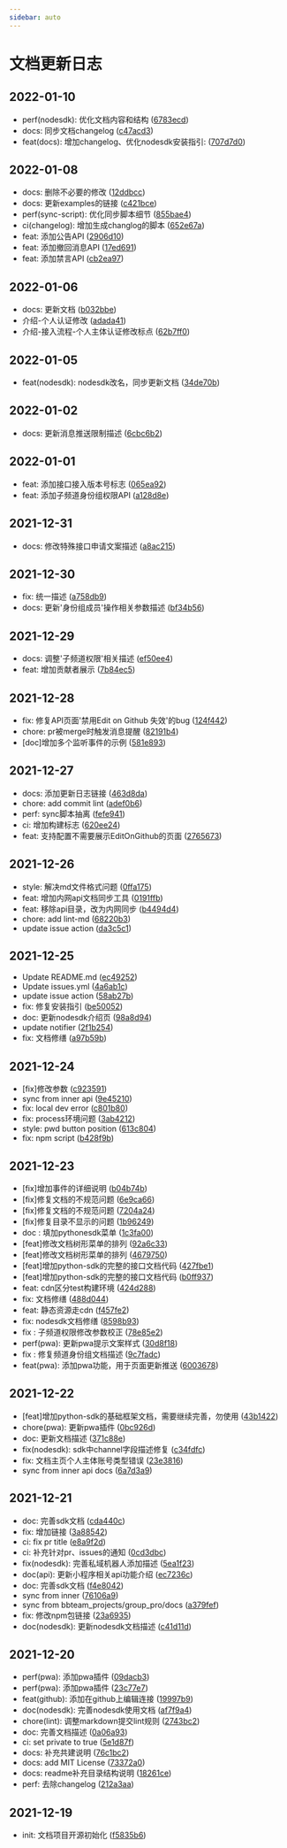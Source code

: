 ```yaml
---
sidebar: auto
---
```


# 文档更新日志

## 2022-01-10

* perf(nodesdk): 优化文档内容和结构 ([6783ecd](https://github.com/tencent-connect/bot-docs/commit/6783ecd9247f4de9748cd52e0b9e354bee546292))
* docs: 同步文档changelog ([c47acd3](https://github.com/tencent-connect/bot-docs/commit/c47acd3c59c848ab7cdd695848672b164c25528a))
* feat(docs): 增加changelog、优化nodesdk安装指引: ([707d7d0](https://github.com/tencent-connect/bot-docs/commit/707d7d05ee6ea19db9cc08005778f7892fce2d57))

## 2022-01-08

* docs: 删除不必要的修改 ([12ddbcc](https://github.com/tencent-connect/bot-docs/commit/12ddbcce435606fc8d68b8ed298d56fc1eff8c21))
* docs: 更新examples的链接 ([c421bce](https://github.com/tencent-connect/bot-docs/commit/c421bce4fd751182975d6338f0e0f1b6a3cee3ee))
* perf(sync-script): 优化同步脚本细节 ([855bae4](https://github.com/tencent-connect/bot-docs/commit/855bae4f8bcc8d863c7c2a6ccf0e0c5394468ca9))
* ci(changelog): 增加生成changlog的脚本 ([652e67a](https://github.com/tencent-connect/bot-docs/commit/652e67aaa0991da10824c231e1f3ca774c1356e6))
* feat: 添加公告API ([2906d10](https://github.com/tencent-connect/bot-docs/commit/2906d10215185c7aa8fe1346642179b759380d56))
* feat: 添加撤回消息API ([17ed691](https://github.com/tencent-connect/bot-docs/commit/17ed6918ba7a78cb673dc7ec19b9dd659a0d91d5))
* feat: 添加禁言API ([cb2ea97](https://github.com/tencent-connect/bot-docs/commit/cb2ea973cf9ec48988ccf47cb698a63214fe7583))

## 2022-01-06

* docs: 更新文档 ([b032bbe](https://github.com/tencent-connect/bot-docs/commit/b032bbec8f6c274173f804338c51f92ee1bde915))
* 介绍-个人认证修改 ([adada41](https://github.com/tencent-connect/bot-docs/commit/adada41a5bd8ea3b7548b90220e2970aba589e18))
* 介绍-接入流程-个人主体认证修改标点 ([62b7ff0](https://github.com/tencent-connect/bot-docs/commit/62b7ff0dc527476537da502bd6c1fbb9eda2b3ec))

## 2022-01-05

* feat(nodesdk): nodesdk改名，同步更新文档 ([34de70b](https://github.com/tencent-connect/bot-docs/commit/34de70b6dbda6ff881725b58682f04a9efd69863))

## 2022-01-02

* docs: 更新消息推送限制描述 ([6cbc6b2](https://github.com/tencent-connect/bot-docs/commit/6cbc6b23b5d6fe6713e231d3c08c67390eab2fd5))

## 2022-01-01

* feat: 添加接口接入版本号标志 ([065ea92](https://github.com/tencent-connect/bot-docs/commit/065ea92e7ad35a470d98041a448cf937317a2a55))
* feat: 添加子频道身份组权限API ([a128d8e](https://github.com/tencent-connect/bot-docs/commit/a128d8efc550817faa9ea0b67f5d24b11a5fcb46))

## 2021-12-31

* docs: 修改特殊接口申请文案描述 ([a8ac215](https://github.com/tencent-connect/bot-docs/commit/a8ac2150b8d41d8e30ac514f298f729b85721e80))

## 2021-12-30

* fix: 统一描述 ([a758db9](https://github.com/tencent-connect/bot-docs/commit/a758db94ee7ddeff7ba87f12990919bff3ca2002))
* docs: 更新'身份组成员'操作相关参数描述 ([bf34b56](https://github.com/tencent-connect/bot-docs/commit/bf34b56a2e629c32db045d69f06076dcf3c91536))

## 2021-12-29

* docs: 调整'子频道权限'相关描述 ([ef50ee4](https://github.com/tencent-connect/bot-docs/commit/ef50ee405c0d4db43eea051e1cdc814940636ce2))
* feat: 增加贡献者展示 ([7b84ec5](https://github.com/tencent-connect/bot-docs/commit/7b84ec57d5e9c4883ac12c521dcfc5bdcf5d3b76))

## 2021-12-28

* fix: 修复API页面'禁用Edit on Github 失效'的bug ([124f442](https://github.com/tencent-connect/bot-docs/commit/124f44291c0a92a4f67ed128308e0475b2c55fce))
* chore: pr被merge时触发消息提醒 ([82191b4](https://github.com/tencent-connect/bot-docs/commit/82191b405a39a6f7b60d407293e6ba87956f2c3b))
* [doc]增加多个监听事件的示例 ([581e893](https://github.com/tencent-connect/bot-docs/commit/581e893b0514e5bd021b871789214a2950909ade))

## 2021-12-27

* docs: 添加更新日志链接 ([463d8da](https://github.com/tencent-connect/bot-docs/commit/463d8dab4a8a8e2d7f844f468952c88cdb039b37))
* chore: add commit lint ([adef0b6](https://github.com/tencent-connect/bot-docs/commit/adef0b623aea443c906db88e3f1bfa8342e53ac3))
* perf: sync脚本抽离 ([fefe941](https://github.com/tencent-connect/bot-docs/commit/fefe941dec0a293170ad7b9a65c48b8de4acae50))
* ci: 增加构建标志 ([620ee24](https://github.com/tencent-connect/bot-docs/commit/620ee242ed00edc3b0e41bbd8c7e90495d0909cf))
* feat: 支持配置不需要展示EditOnGithub的页面 ([2765673](https://github.com/tencent-connect/bot-docs/commit/2765673e2aaf96a17527ce4cb214ac603ae6bc77))

## 2021-12-26

* style: 解决md文件格式问题 ([0ffa175](https://github.com/tencent-connect/bot-docs/commit/0ffa175b90a3022ae284ca92efaeeb0f9fd12331))
* feat: 增加内网api文档同步工具 ([0191ffb](https://github.com/tencent-connect/bot-docs/commit/0191ffb2148a8b6dd2e6ce82259cd312d38add24))
* feat: 移除api目录，改为内网同步 ([b4494d4](https://github.com/tencent-connect/bot-docs/commit/b4494d486964b82e94c846103e6a827fd5c204f2))
* chore: add lint-md ([68220b3](https://github.com/tencent-connect/bot-docs/commit/68220b3251950891088649efc7ecdfaf395882f0))
* update issue action ([da3c5c1](https://github.com/tencent-connect/bot-docs/commit/da3c5c177d677418e71dcd5e337c68c1d3c994c7))

## 2021-12-25

* Update README.md ([ec49252](https://github.com/tencent-connect/bot-docs/commit/ec492528348b828f62181b4c60d02612804e809a))
* Update issues.yml ([4a6ab1c](https://github.com/tencent-connect/bot-docs/commit/4a6ab1c25e2aab63c05bd548a6fc83b19d73e127))
* update issue action ([58ab27b](https://github.com/tencent-connect/bot-docs/commit/58ab27b46ee10b3e0be37637fb31da0e3fb52ec6))
* fix: 修复安装指引 ([be50052](https://github.com/tencent-connect/bot-docs/commit/be50052d22c6d3eb6627fe93da250e8370404287))
* doc: 更新nodesdk介绍页 ([98a8d94](https://github.com/tencent-connect/bot-docs/commit/98a8d94b01a7edb1e5b0edcec40d19cdc18ad19c))
* update notifier ([2f1b254](https://github.com/tencent-connect/bot-docs/commit/2f1b254e148ce0de6cb8d1ffb7e2cf56e762e569))
* fix: 文档修缮 ([a97b59b](https://github.com/tencent-connect/bot-docs/commit/a97b59ba0b0c5058938eadb56b83bf7dea45c041))

## 2021-12-24

* [fix]修改参数 ([c923591](https://github.com/tencent-connect/bot-docs/commit/c923591fe5ea7717e0e96cc28cbb38308fbcad91))
* sync from inner api ([9e45210](https://github.com/tencent-connect/bot-docs/commit/9e45210d1e29ec61de642fcf548d18d13fab2ea2))
* fix: local dev error ([c801b80](https://github.com/tencent-connect/bot-docs/commit/c801b80facd3f9dc45a46389c7b76d08953c3362))
* fix: process环境问题 ([3ab4212](https://github.com/tencent-connect/bot-docs/commit/3ab421218cc34313ddc03d5b146ba7af418a83e3))
* style: pwd button position ([613c804](https://github.com/tencent-connect/bot-docs/commit/613c8040b203631858212e7cb19e39613906c773))
* fix: npm script ([b428f9b](https://github.com/tencent-connect/bot-docs/commit/b428f9ba58e68f0844bffdd67cf00d641e03f7a5))

## 2021-12-23

* [fix]增加事件的详细说明 ([b04b74b](https://github.com/tencent-connect/bot-docs/commit/b04b74b89a138e26aaea0c2c69f8be4de24676c4))
* [fix]修复文档的不规范问题 ([6e9ca66](https://github.com/tencent-connect/bot-docs/commit/6e9ca66f17df35c5314fe28f6f36ee1552425870))
* [fix]修复文档的不规范问题 ([7204a24](https://github.com/tencent-connect/bot-docs/commit/7204a248fda618da0401b30398d53265f1db0b9f))
* [fix]修复目录不显示的问题 ([1b96249](https://github.com/tencent-connect/bot-docs/commit/1b962499967dc82a3061e57e38c0abb0390af2aa))
* doc : 填加pythonesdk菜单 ([1c3fa00](https://github.com/tencent-connect/bot-docs/commit/1c3fa00b14dc08963bdbc7a635c0353f3fb642d4))
* [feat]修改文档树形菜单的排列 ([92a6c33](https://github.com/tencent-connect/bot-docs/commit/92a6c33073a134e717d17083d60139bcb474fbe6))
* [feat]修改文档树形菜单的排列 ([4679750](https://github.com/tencent-connect/bot-docs/commit/4679750cfdc1f2eafe93805bcc6001400c51b361))
* [feat]增加python-sdk的完整的接口文档代码 ([427fbe1](https://github.com/tencent-connect/bot-docs/commit/427fbe12427c67d2b4eb1dda513a306621efbf2a))
* [feat]增加python-sdk的完整的接口文档代码 ([b0ff937](https://github.com/tencent-connect/bot-docs/commit/b0ff9373a80d7ccdbc7851766bc99743429f7bf3))
* feat: cdn区分test构建环境 ([424d288](https://github.com/tencent-connect/bot-docs/commit/424d288c4afa7f7168d38e6b1c2ec2178e21d9ac))
* fix: 文档修缮 ([488d044](https://github.com/tencent-connect/bot-docs/commit/488d04488641d824bb61a231b246fbe887183931))
* feat: 静态资源走cdn ([f457fe2](https://github.com/tencent-connect/bot-docs/commit/f457fe29497958c6525de489ec650f969488b7e3))
* fix: nodesdk文档修缮 ([8598b93](https://github.com/tencent-connect/bot-docs/commit/8598b932851e383b1c49ff03696c5614932c4c73))
* fix :  子频道权限修改参数校正 ([78e85e2](https://github.com/tencent-connect/bot-docs/commit/78e85e2f448eb0d7b4d22979db791be302cd7e9c))
* perf(pwa): 更新pwa提示文案样式 ([30d8f18](https://github.com/tencent-connect/bot-docs/commit/30d8f1891dd7959e9f5dc9614cf1848a6972e817))
* fix : 修复频道身份组文档描述 ([9c7fadc](https://github.com/tencent-connect/bot-docs/commit/9c7fadc7088c6f6dd48772df6cc3a0c9f6299b44))
* feat(pwa): 添加pwa功能，用于页面更新推送 ([6003678](https://github.com/tencent-connect/bot-docs/commit/6003678027961cd7b31da1b12b51b552d3d7f4d9))

## 2021-12-22

* [feat]增加python-sdk的基础框架文档，需要继续完善，勿使用 ([43b1422](https://github.com/tencent-connect/bot-docs/commit/43b1422a2a4ad0d9c31bdb61e7de048e48a73806))
* chore(pwa): 更新pwa插件 ([0bc926d](https://github.com/tencent-connect/bot-docs/commit/0bc926d89f155407f18712cbd9a4253ef17238b4))
* doc: 更新文档描述 ([371c88e](https://github.com/tencent-connect/bot-docs/commit/371c88e9a51cbeeb6eb24195bb8bd6ff201d4143))
* fix(nodesdk): sdk中channel字段描述修复 ([c34fdfc](https://github.com/tencent-connect/bot-docs/commit/c34fdfcebdbe97d3bcec96bc073a9ee137905689))
* fix: 文档主页个人主体账号类型错误 ([23e3816](https://github.com/tencent-connect/bot-docs/commit/23e38167a814be794ad875de7e10bef56598c0aa))
* sync from inner api docs ([6a7d3a9](https://github.com/tencent-connect/bot-docs/commit/6a7d3a9b1d78f657013d0a898338e0b66e96300f))

## 2021-12-21

* doc: 完善sdk文档 ([cda440c](https://github.com/tencent-connect/bot-docs/commit/cda440c40788fde388b3495a83a13be37ecb541f))
* fix: 增加链接 ([3a88542](https://github.com/tencent-connect/bot-docs/commit/3a88542531c1edc17b272a06d764ca37d9169369))
* ci: fix pr title ([e8a9f2d](https://github.com/tencent-connect/bot-docs/commit/e8a9f2daafdb46ab4f0fbf8cf000b618362a279c))
* ci: 补充针对pr、issues的通知 ([0cd3dbc](https://github.com/tencent-connect/bot-docs/commit/0cd3dbcb3a16403af1709def30178f0dec44b7c5))
* fix(nodesdk): 完善私域机器人添加描述 ([5ea1f23](https://github.com/tencent-connect/bot-docs/commit/5ea1f234489d14f750cb28d6a620f3f8994a44e6))
* doc(api): 更新小程序相关api功能介绍 ([ec7236c](https://github.com/tencent-connect/bot-docs/commit/ec7236c3b75f6bc31c04b526c8c94298a73a5b5c))
* doc: 完善sdk文档 ([f4e8042](https://github.com/tencent-connect/bot-docs/commit/f4e8042c8bd822bf3c95d80ebcd924432ac8bc44))
* sync from inner ([76106a9](https://github.com/tencent-connect/bot-docs/commit/76106a9ceab45034432807f99e5da9f4e8440c6e))
* sync from bbteam_projects/group_pro/docs ([a379fef](https://github.com/tencent-connect/bot-docs/commit/a379fefa6581da59c822e8b84196f31bfc5df067))
* fix: 修改npm包链接 ([23a6935](https://github.com/tencent-connect/bot-docs/commit/23a693523808aede087358cb123b242b7f7c511e))
* doc(nodesdk): 更新nodesdk文档描述 ([c41d11d](https://github.com/tencent-connect/bot-docs/commit/c41d11d61682ee97181273547d30b6070d1bee24))

## 2021-12-20

* perf(pwa): 添加pwa插件 ([09dacb3](https://github.com/tencent-connect/bot-docs/commit/09dacb38f69c0d4301408d8b42be1515de3f35ef))
* perf(pwa): 添加pwa插件 ([23c77e7](https://github.com/tencent-connect/bot-docs/commit/23c77e708f93f87e47f1fdfc038fec915d5b7fac))
* feat(github): 添加在github上编辑连接 ([19997b9](https://github.com/tencent-connect/bot-docs/commit/19997b961c00f6b3d590695746d63cf8a8b47831))
* doc(nodesdk): 完善nodesdk使用文档 ([af7f9a4](https://github.com/tencent-connect/bot-docs/commit/af7f9a4c87937db80eb6f7532dd2fa1a5baddc4d))
* chore(lint): 调整markdown提交lint规则 ([2743bc2](https://github.com/tencent-connect/bot-docs/commit/2743bc248d8af659c465622d2348105e8c54cfc2))
* doc: 完善文档描述 ([0a06a93](https://github.com/tencent-connect/bot-docs/commit/0a06a93550771de2624f1b0bcdf0246cad7c8b44))
* ci: set private to true ([5e1d87f](https://github.com/tencent-connect/bot-docs/commit/5e1d87fa7a46b44c22e8c020e5598fde87a5953a))
* docs: 补充共建说明 ([76c1bc2](https://github.com/tencent-connect/bot-docs/commit/76c1bc2ee52803d0116edae77fe363e159608e7f))
* docs: add MIT License ([73372a0](https://github.com/tencent-connect/bot-docs/commit/73372a023e8fa4590040a5fcb70f4d8cbe98284f))
* docs: readme补充目录结构说明 ([18261ce](https://github.com/tencent-connect/bot-docs/commit/18261cea8b314a072365bcd59ab2167c6895e17a))
* perf: 去除changelog ([212a3aa](https://github.com/tencent-connect/bot-docs/commit/212a3aae00fdee51fce6ab5c630fe6e43e82e586))

## 2021-12-19

* init: 文档项目开源初始化 ([f5835b6](https://github.com/tencent-connect/bot-docs/commit/f5835b66de8c35bbe0291da2be68cdfbb1204967))